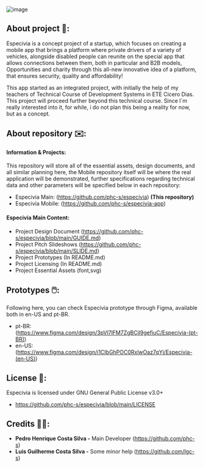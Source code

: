 ![image](https://github.com/user-attachments/assets/68a8bf47-26b5-4566-95fd-1b5ca802a1d4)


## About project 🚙: 

Especivia is a concept project of a startup, which focuses on creating a mobile app that brings a platform where private drivers of a variety of vehicles, alongside disabled people can reunite on the special app that allows connections between them, both in particular and B2B models, Opportunities and charity through this all-new innovative idea of a platform, that ensures security, quality and affordability!

This app started as an integrated project, with initially the help of my teachers of Technical Course of Development Systems in ETE Cicero Dias. This project will proceed further beyond this technical course. Since I`m really interested into it, for while, i do not plan this being a reality for now, but as a concept.

## About repository ✉️:

#### Information & Projects: 

This repository will store all of the essential assets, design documents, and all similar planning here, the Mobile repository itself will be where the real application will be demonstrated, further specifications regarding technical data and other parameters will be specified below in each repository:

+ Especivia Main: (https://github.com/phc-s/especivia) **(This repository)**
+ Especivia Mobile: (https://github.com/phc-s/especivia-app)

#### Especivia Main Content:

+ Project Design Document (https://github.com/phc-s/especivia/blob/main/GUIDE.md)
+ Project Pitch Slideshows (https://github.com/phc-s/especivia/blob/main/SLIDE.md)
+ Project Prototypes (In README.md)
+ Project Licensing (In README.md)
+ Project Essential Assets (font,svg)

## Prototypes 🖱️: 

Following here, you can check Especivia prototype through Figma, available both in en-US and pt-BR.

+ pt-BR: 
(https://www.figma.com/design/3pVl7lFM7ZgBCjl9gefiuC/Especivia-(pt-BR))
+ en-US:
(https://www.figma.com/design/i1CIbGhPOC0RxlwOaz7qYj/Especivia-(en-US))
## License 📕:

Especivia is licensed under GNU General Public License v3.0+
+ https://github.com/phc-s/especivia/blob/main/LICENSE

## Credits 👨‍💻:

- **Pedro Henrique Costa Silva -** Main Developer (https://github.com/phc-s) 
- **Luis Guilherme Costa Silva -** Some minor help (https://github.com/lgc-s)
